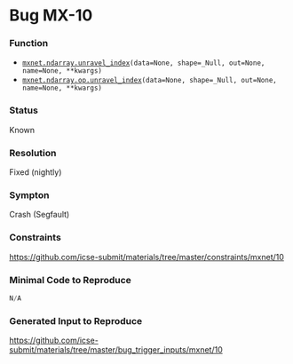 # Bug MX-10
### Function
* [`mxnet.ndarray.unravel_index`](https://mxnet.apache.org/versions/1.6/api/python/docs/api/ndarray/ndarray.html#mxnet.ndarray.unravel_index)`(data=None, shape=_Null, out=None, name=None, **kwargs)`
* [`mxnet.ndarray.op.unravel_index`](https://mxnet.apache.org/versions/1.6/api/python/docs/api/ndarray/op/index.html#mxnet.ndarray.op.unravel_index)`(data=None, shape=_Null, out=None, name=None, **kwargs)`
### Status
Known
### Resolution
Fixed (nightly)
### Sympton
Crash (Segfault)

### Constraints
https://github.com/icse-submit/materials/tree/master/constraints/mxnet/10
### Minimal Code to Reproduce
~~~python
N/A
~~~
### Generated Input to Reproduce
https://github.com/icse-submit/materials/tree/master/bug_trigger_inputs/mxnet/10
